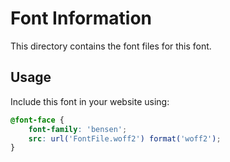 # Font Information

This directory contains the font files for this font.

## Usage

Include this font in your website using:
```css
@font-face {
    font-family: 'bensen';
    src: url('FontFile.woff2') format('woff2');
}
```
